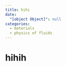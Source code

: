 ```yaml
---
title: hihi
date:
  "[object Object]": null
categories:
  - materials
  - physics of fluids
---
```


# hihih
